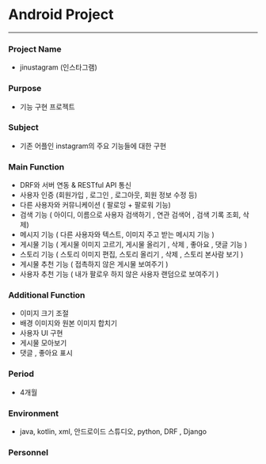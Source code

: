 # Android Project
------------------

### Project Name
   - jinustagram (인스타그램)
   
### Purpose
   - 기능 구현 프로젝트 

### Subject
   - 기존 어플인 instagram의 주요 기능들에 대한 구현 
   
### Main Function
  - DRF와 서버 연동 & RESTful API 통신
  - 사용자 인증  (회원가입 , 로그인 , 로그아웃, 회원 정보 수정 등) 
  - 다른 사용자와 커뮤니케이션 ( 팔로잉 + 팔로워 기능) 
  - 검색 기능 ( 아이디, 이름으로 사용자 검색하기 , 연관 검색어 , 검색 기록 조회, 삭제)
  - 메시지 기능 ( 다른 사용자와 텍스트, 이미지 주고 받는 메시지 기능 )
  - 게시물 기능 ( 게시물 이미지 고르기, 게시물 올리기 , 삭제 , 좋아요 , 댓글 기능 )
  - 스토리 기능 ( 스토리 이미지 편집, 스토리 올리기 , 삭제 , 스토리 본사람 보기 )
  - 게시물 추천 기능 ( 접촉하지 않은 게시물 보여주기 ) 
  - 사용자 추천 기능 ( 내가 팔로우 하지 않은 사용자 랜덤으로  보여주기 )
  
### Additional Function
  - 이미지 크기 조절
  - 배경 이미지와 원본 이미지 합치기 
  - 사용자 UI 구현 
  - 게시물 모아보기      
  - 댓글 , 좋아요 표시
  
### Period
   - 4개월
   
### Environment
   - java, kotlin, xml, 안드로이드 스튜디오, python,  DRF , Django 
   
### Personnel 
